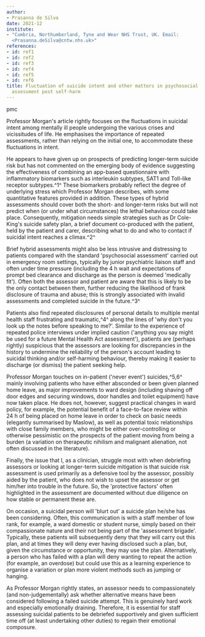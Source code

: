 ```yaml
---
author:
- Prasanna de Silva
date: 2021-12
institute:
- "Cumbria, Northumberland, Tyne and Wear NHS Trust, UK. Email:
  <Prasanna.deSilva@cntw.nhs.uk>"
references:
- id: ref1
- id: ref2
- id: ref3
- id: ref4
- id: ref5
- id: ref6
title: Fluctuation of suicide intent and other matters in psychosocial
  assessment post self-harm
---
```


pmc

Professor Morgan\'s article rightly focuses on the fluctuations in
suicidal intent among mentally ill people undergoing the various crises
and vicissitudes of life. He emphasises the importance of repeated
assessments, rather than relying on the initial one, to accommodate
these fluctuations in intent.

He appears to have given up on prospects of predicting longer-term
suicide risk but has not commented on the emerging body of evidence
suggesting the effectiveness of combining an app-based questionnaire
with inflammatory biomarkers such as interleukin subtypes, SAT1 and
Toll-like receptor subtypes.^1^ These biomarkers probably reflect the
degree of underlying stress which Professor Morgan describes, with some
quantitative features provided in addition. These types of hybrid
assessments should cover both the short- and longer-term risks but will
not predict when (or under what circumstances) the lethal behaviour
could take place. Consequently, mitigation needs simple strategies such
as Dr Cole-King\'s suicide safety plan, a brief document co-produced
with the patient, held by the patient and carer, describing what to do
and who to contact if suicidal intent reaches a climax.^2^

Brief hybrid assessments might also be less intrusive and distressing to
patients compared with the standard 'psychosocial assessment' carried
out in emergency room settings, typically by junior psychiatric liaison
staff and often under time pressure (including the 4 h wait and
expectations of prompt bed clearance and discharge as the person is
deemed 'medically fit'). Often both the assessor and patient are aware
that this is likely to be the only contact between them, further
reducing the likelihood of frank disclosure of trauma and abuse; this is
strongly associated with invalid assessments and completed suicide in
the future.^3^

Patients also find repeated disclosures of personal details to multiple
mental health staff frustrating and traumatic,^4^ along the lines of
'why don\'t you look up the notes before speaking to me?'. Similar to
the experience of repeated police interviews under implied caution
('anything you say might be used for a future Mental Health Act
assessment'), patients are (perhaps rightly) suspicious that the
assessors are looking for discrepancies in the history to undermine the
reliability of the person\'s account leading to suicidal thinking and/or
self-harming behaviour, thereby making it easier to discharge (or
dismiss) the patient seeking help.

Professor Morgan touches on in-patient ('never event') suicides,^5,6^
mainly involving patients who have either absconded or been given
planned home leave, as major improvements to ward design (including
shaving off door edges and securing windows, door handles and toilet
equipment) have now taken place. He does not, however, suggest practical
changes in ward policy, for example, the potential benefit of a
face-to-face review within 24 h of being placed on home leave in order
to check on basic needs (elegantly summarised by Maslow), as well as
potential toxic relationships with close family members, who might be
either over-controlling or otherwise pessimistic on the prospects of the
patient moving from being a burden (a variation on therapeutic nihilism
and malignant alienation, not often discussed in the literature).

Finally, the issue that I, as a clinician, struggle most with when
debriefing assessors or looking at longer-term suicide mitigation is
that suicide risk assessment is used primarily as a defensive tool by
the assessor, possibly aided by the patient, who does not wish to upset
the assessor or get him/her into trouble in the future. So, the
'protective factors' often highlighted in the assessment are documented
without due diligence on how stable or permanent these are.

On occasion, a suicidal person will 'blurt out' a suicide plan he/she
has been considering. Often, this communication is with a staff member
of low rank, for example, a ward domestic or student nurse, simply based
on their compassionate nature and their not being part of the
'assessment brigade'. Typically, these patients will subsequently deny
that they will carry out this plan, and at times they will deny ever
having disclosed such a plan, but, given the circumstance or
opportunity, they may use the plan. Alternatively, a person who has
failed with a plan will deny wanting to repeat the action (for example,
an overdose) but could use this as a learning experience to organise a
variation or plan more violent methods such as jumping or hanging.

As Professor Morgan rightly states, an assessor needs to compassionately
(and non-judgementally) ask whether alternative means have been
considered following a failed suicide attempt. This is genuinely hard
work and especially emotionally draining. Therefore, it is essential for
staff assessing suicidal patients to be debriefed supportively and given
sufficient time off (at least undertaking other duties) to regain their
emotional composure.
